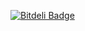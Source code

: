 [![Bitdeli Badge](https://d2weczhvl823v0.cloudfront.net/nSolutionsPL/playmobilesms/trend.png)](https://bitdeli.com/free "Bitdeli Badge")

